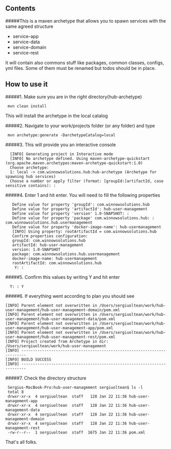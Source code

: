 ## Contents

#####This is a maven archetype that allows you to spawn services with the same agreed structure
 - service-app
 - service-data
 - service-domain
 - service-rest

It will contain also commons stuff like packages, common classes, configs, yml files. Some of them must be renamed but todos should be in place.

## How to use it

#####1. Make sure you are in the right directory(hub-archetype)
```
 mvn clean install
```
 This will install the archetype in the local catalog
 
#####2. Navigate to your work/projects folder (or any folder) and type
```
 mvn archetype:generate -DarchetypeCatalog=local
```
#####3. This will provide you an interactive console

```
  [INFO] Generating project in Interactive mode
  [INFO] No archetype defined. Using maven-archetype-quickstart (org.apache.maven.archetypes:maven-archetype-quickstart:1.0)
  Choose archetype:
  1: local -> com.winnowsolutions.hub:hub-archetype (Archetype for spawning hub services)
  Choose a number or apply filter (format: [groupId:]artifactId, case sensitive contains): :
```
#####4. Enter 1 and hit enter. You will need to fill the following properties
 
```
   Define value for property 'groupId': com.winnowsolutions.hub 
   Define value for property 'artifactId': hub-user-management
   Define value for property 'version' 1.0-SNAPSHOT: :
   Define value for property 'package' com.winnowsolutions.hub: : com.winnowsolutions.hub.usermanagement
   Define value for property 'docker-image-name': hub-usermanagement
   [INFO] Using property: rootArtifactId = com.winnowsolutions.hub
   Confirm properties configuration:
   groupId: com.winnowsolutions.hub
   artifactId: hub-user-management
   version: 1.0-SNAPSHOT
   package: com.winnowsolutions.hub.usermanagement
   docker-image-name: hub-usermanagement
   rootArtifactId: com.winnowsolutions.hub
    Y: :
```
#####5. Confirm this values by writing Y and hit enter
```
  Y: : Y
```
   
#####6. If everything went according to plan you should see
 
```
[INFO] Parent element not overwritten in /Users/sergiuoltean/work/hub-user-management/hub-user-management-domain/pom.xml
[INFO] Parent element not overwritten in /Users/sergiuoltean/work/hub-user-management/hub-user-management-data/pom.xml
[INFO] Parent element not overwritten in /Users/sergiuoltean/work/hub-user-management/hub-user-management-app/pom.xml
[INFO] Parent element not overwritten in /Users/sergiuoltean/work/hub-user-management/hub-user-management-rest/pom.xml
[INFO] Project created from Archetype in dir: /Users/sergiuoltean/work/hub-user-management
[INFO] ------------------------------------------------------------------------
[INFO] BUILD SUCCESS
[INFO] ------------------------------------------------------------------------

```
 
#####7. Check the directory structure
```
 Sergius-MacBook-Pro:hub-user-management sergiuoltean$ ls -l
 total 8
 drwxr-xr-x  4 sergiuoltean  staff   128 Jan 22 11:36 hub-user-management-app
 drwxr-xr-x  4 sergiuoltean  staff   128 Jan 22 11:36 hub-user-management-data
 drwxr-xr-x  4 sergiuoltean  staff   128 Jan 22 11:36 hub-user-management-domain
 drwxr-xr-x  4 sergiuoltean  staff   128 Jan 22 11:36 hub-user-management-rest
 -rw-r--r--  1 sergiuoltean  staff  1675 Jan 22 11:36 pom.xml
```
 
 That's all folks.
